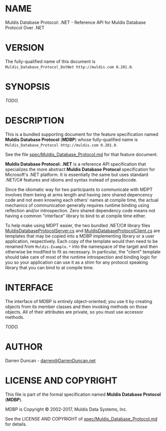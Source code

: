 # NAME

Muldis Database Protocol: .NET -
Reference API for Muldis Database Protocol Over .NET

# VERSION

The fully-qualified name of this document is
`Muldis_Database_Protocol_DotNet http://muldis.com 0.201.0`.

# SYNOPSIS

*TODO.*

# DESCRIPTION

This is a bundled supporting document for the feature specification named
**Muldis Database Protocol** (**MDBP**) whose fully-qualified name is
`Muldis_Database_Protocol http://muldis.com 0.201.0`.

See the file
[spec/Muldis_Database_Protocol.md](../../spec/Muldis_Database_Protocol.md)
for that feature document.

**Muldis Database Protocol: .NET** is a reference API specification that
specializes the more abstract **Muldis Database Protocol** specification
for Microsoft's .NET platform.  It is essentially the same but uses
standard .NET/C\# features and idioms and syntax instead of pseudocode.

Since the idiomatic way for two participants to communicate with MDPT
involves them being at arms length and having zero shared depencency code
and not even knowing each others' names at compile time, the actual
mechanics of communication generally requires runtime binding using
reflection and/or introspection.  Zero shared dependency code means not
having a common "interface" library to bind to at compile time either.

To help make using MDPT easier, the two bundled .NET/C\# library files
[MuldisDatabaseProtocolServer.cs](MuldisDatabaseProtocolServer.cs) and
[MuldisDatabaseProtocolClient.cs](MuldisDatabaseProtocolClient.cs) are
templates that may be copied into a MDBP implementing library or a user
application, respectively.  Each copy of the template would then need to be
renamed from `Muldis.Example.*` into the namespace of the target and then
otherwise be modified to fit as necessary.  In particular, the "client"
template should take care of most of the runtime introspection and binding
logic for you so your application can use it as a shim for any protocol
speaking library that you can bind to at compile time.

# INTERFACE

The interface of MDBP is entirely object-oriented; you use it by creating
objects from its member classes and then invoking methods on those objects.
All of their attributes are private, so you must use accessor methods.

*TODO.*

# AUTHOR

Darren Duncan - darren@DarrenDuncan.net

# LICENSE AND COPYRIGHT

This file is part of the formal specification named
**Muldis Database Protocol** (**MDBP**).

MDBP is Copyright © 2002-2017, Muldis Data Systems, Inc.

See the LICENSE AND COPYRIGHT of
[spec/Muldis_Database_Protocol.md](../../spec/Muldis_Database_Protocol.md)
for details.
